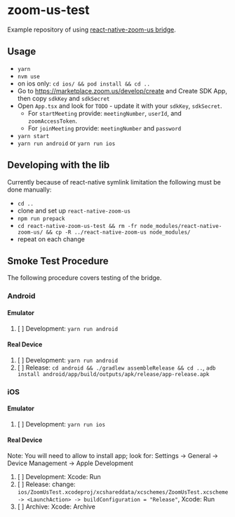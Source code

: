 # zoom-us-test

Example repository of using [react-native-zoom-us bridge](https://www.npmjs.com/package/react-native-zoom-us).

## Usage

* `yarn`
* `nvm use`
* on ios only: `cd ios/ && pod install && cd ..`
* Go to https://marketplace.zoom.us/develop/create and Create SDK App, then copy `sdkKey` and `sdkSecret`
* Open `App.tsx` and look for `TODO` - update it with your `sdkKey`, `sdkSecret`.
  * For `startMeeting` provide: `meetingNumber`, `userId`, and `zoomAccessToken`.
  * For `joinMeeting` provide: `meetingNumber` and `password`
* `yarn start`
* `yarn run android` or `yarn run ios`

## Developing with the lib

Currently because of react-native symlink limitation the following must be done manually:

* `cd ..`
* clone and set up `react-native-zoom-us`
* `npm run prepack`
* `cd react-native-zoom-us-test && rm -fr node_modules/react-native-zoom-us/ && cp -R ../react-native-zoom-us node_modules/`
* repeat on each change

## Smoke Test Procedure
The following procedure covers testing of the bridge.

### Android

#### Emulator
1. [ ] Development: `yarn run android`

#### Real Device
1. [ ] Development: `yarn run android`
2. [ ] Release: `cd android && ./gradlew assembleRelease && cd ..`, `adb install android/app/build/outputs/apk/release/app-release.apk`

### iOS

#### Emulator
1. [ ] Development: `yarn run ios`

#### Real Device
Note: You will need to allow to install app; look for: Settings -> General -> Device Management -> Apple Development

1. [ ] Development: Xcode: Run
2. [ ] Release: change: `ios/ZoomUsTest.xcodeproj/xcshareddata/xcschemes/ZoomUsTest.xcscheme -> <LaunchAction> -> buildConfiguration = "Release"`, Xcode: Run
3. [ ] Archive: Xcode: Archive
